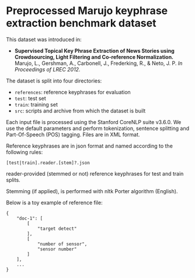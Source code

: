 # Preprocessed Marujo keyphrase extraction benchmark dataset

This dataset was introduced in:

 - **Supervised Topical Key Phrase Extraction of News Stories using
   Crowdsourcing, Light Filtering and Co-reference Normalization.**
   Marujo, L., Gershman, A., Carbonell, J., Frederking, R., & Neto, J. P.
   *In Proceedings of LREC 2012.*

The dataset is split into four directories:

  * `references`: reference keyphrases for evaluation
  * `test`: test set
  * `train`: training set
  * `src`: scripts and archive from which the dataset is built


Each input file is processed using the Stanford CoreNLP suite v3.6.0.
We use the default parameters and perform tokenization, sentence splitting and
Part-Of-Speech (POS) tagging. Files are in XML format.

Reference keyphrases are in json format and named according to the following
rules:

    [test|train].reader.[stem]?.json

reader-provided (stemmed or not) reference keyphrases for test and train splits.

Stemming (if applied), is performed with nltk Porter algorithm (English).

Below is a toy example of reference file:

    {
        "doc-1": [
            [
                "target detect"
            ],
            [
                "number of sensor",
                "sensor number"
            ]
        ],
        ...
    }
